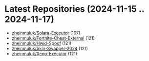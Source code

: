 # Latest Repositories (2024-11-15 .. 2024-11-17)

- [zheinmuluk/Solara-Executor](https://github.com/zheinmuluk/Solara-Executor) (167)
- [zheinmuluk/Fortnite-Cheat-External](https://github.com/zheinmuluk/Fortnite-Cheat-External) (121)
- [zheinmuluk/Hwid-Spoof](https://github.com/zheinmuluk/Hwid-Spoof) (121)
- [zheinmuluk/Skin-Swapper-2024](https://github.com/zheinmuluk/Skin-Swapper-2024) (121)
- [zheinmuluk/Xeno-Executor](https://github.com/zheinmuluk/Xeno-Executor) (121)
